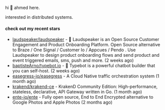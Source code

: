 hi 👋 ahmed here.

interested in distributed systems.

#### check out my recent stars

- [laudspeaker/laudspeaker](https://github.com/laudspeaker/laudspeaker) - 📢 Laudspeaker is an Open Source Customer Engagement and Product Onboarding Platform. Open Source alternative to  Braze /  One Signal / Customer Io / Appcues / Pendo . Use Laudspeaker to design product onboarding flows and send product and event triggered emails, sms, push and more.  (2 weeks ago)
- [baptisteArno/typebot.io](https://github.com/baptisteArno/typebot.io) - 💬 Typebot is a powerful chatbot builder that you can self-host. (2 weeks ago)
- [easegress-io/easegress](https://github.com/easegress-io/easegress) - A Cloud Native traffic orchestration system (1 month ago)
- [krakend/krakend-ce](https://github.com/krakend/krakend-ce) - KrakenD Community Edition: High-performance, stateless, declarative, API Gateway written in Go. (1 month ago)
- [ente-io/ente](https://github.com/ente-io/ente) - Fully open source, End to End Encrypted alternative to Google Photos and Apple Photos (2 months ago)

